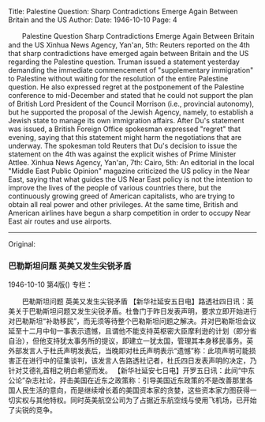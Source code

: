Title: Palestine Question: Sharp Contradictions Emerge Again Between Britain and the US
Author:
Date: 1946-10-10
Page: 4

　　Palestine Question
    Sharp Contradictions Emerge Again Between Britain and the US
    Xinhua News Agency, Yan'an, 5th: Reuters reported on the 4th that sharp contradictions have emerged again between Britain and the US regarding the Palestine question. Truman issued a statement yesterday demanding the immediate commencement of "supplementary immigration" to Palestine without waiting for the resolution of the entire Palestine question. He also expressed regret at the postponement of the Palestine conference to mid-December and stated that he could not support the plan of British Lord President of the Council Morrison (i.e., provincial autonomy), but he supported the proposal of the Jewish Agency, namely, to establish a Jewish state to manage its own immigration affairs. After Du's statement was issued, a British Foreign Office spokesman expressed "regret" that evening, saying that this statement might harm the negotiations that are underway. The spokesman told Reuters that Du's decision to issue the statement on the 4th was against the explicit wishes of Prime Minister Attlee.
    Xinhua News Agency, Yan'an, 7th: Cairo, 5th: An editorial in the local "Middle East Public Opinion" magazine criticized the US policy in the Near East, saying that what guides the US Near East policy is not the intention to improve the lives of the people of various countries there, but the continuously growing greed of American capitalists, who are trying to obtain all real power and other privileges. At the same time, British and American airlines have begun a sharp competition in order to occupy Near East air routes and use airports.



<hr /> 

Original: 


### 巴勒斯坦问题  英美又发生尖锐矛盾

1946-10-10
第4版()
专栏：

　　巴勒斯坦问题
    英美又发生尖锐矛盾
    【新华社延安五日电】路透社四日讯：英美关于巴勒斯坦问题又发生尖锐矛盾。杜鲁门于昨日发表声明，要求立即开始进行对巴勒斯坦“补助移民”，而无须等待整个巴勒斯坦问题之解决。并对巴勒斯坦会议延至十二月中旬一事表示遗憾，且谓他不能支持英枢密大臣摩利逊的计划（即分省自治），但他支持犹太事务所的提议，即建立一犹太国，管理其本身移民事务。英外部发言人于杜氏声明发表后，当晚即对杜氏声明表示“遗憾”称：此项声明可能损害正在进行中的征集谈判，该发言人告路透社记者，杜氏四日发表声明的决定，乃针对艾德礼首相之明白希望而发。
    【新华社延安七日电】开罗五日讯：此间“中东公论”杂志社论，抨击美国在近东之政策称：引导美国近东政策的不是改善那里各国人民生活的意向，而是继续增长着的美国资本家的贪婪，这些资本家力图获得一切实权与其他特权。同时英美航空公司为了占据近东航空线与使用飞机场，已开始了尖锐的竞争。
